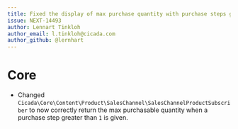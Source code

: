 ```yaml
---
title: Fixed the display of max purchase quantity with purchase steps greater than one
issue: NEXT-14493
author: Lennart Tinkloh
author_email: l.tinkloh@cicada.com 
author_github: @lernhart
---
```

# Core
* Changed `Cicada\Core\Content\Product\SalesChannel\SalesChannelProductSubscriber` to now correctly return the max purchasable quantity when a purchase step greater than `1` is given.
